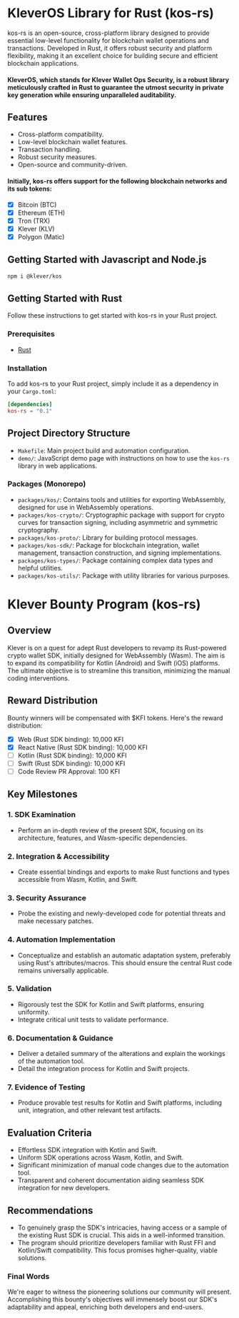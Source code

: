 # KleverOS Library for Rust (kos-rs)

kos-rs is an open-source, cross-platform library designed to provide essential low-level functionality for blockchain wallet operations and transactions. Developed in Rust, it offers robust security and platform flexibility, making it an excellent choice for building secure and efficient blockchain applications.

#### KleverOS, which stands for Klever Wallet Ops Security, is a robust library meticulously crafted in Rust to guarantee the utmost security in private key generation while ensuring unparalleled auditability.

## Features

- Cross-platform compatibility.
- Low-level blockchain wallet features.
- Transaction handling.
- Robust security measures.
- Open-source and community-driven.

#### Initially, kos-rs offers support for the following blockchain networks and its sub tokens:

- [x] Bitcoin (BTC)
- [x] Ethereum (ETH)
- [x] Tron (TRX)
- [x] Klever (KLV)
- [x] Polygon (Matic)

## Getting Started with Javascript and Node.js

```sh
npm i @klever/kos
```

## Getting Started with Rust

Follow these instructions to get started with kos-rs in your Rust project.

### Prerequisites

- [Rust](https://www.rust-lang.org/tools/install)

### Installation

To add kos-rs to your Rust project, simply include it as a dependency in your `Cargo.toml`:

```toml
[dependencies]
kos-rs = "0.1"
```


## Project Directory Structure

- `Makefile`: Main project build and automation configuration.
- `demo/`: JavaScript demo page with instructions on how to use the `kos-rs` library in web applications.

### Packages (Monorepo)

- `packages/kos/`: Contains tools and utilities for exporting WebAssembly, designed for use in WebAssembly operations.
- `packages/kos-crypto/`: Cryptographic package with support for crypto curves for transaction signing, including asymmetric and symmetric cryptography.
- `packages/kos-proto/`: Library for building protocol messages.
- `packages/kos-sdk/`: Package for blockchain integration, wallet management, transaction construction, and signing implementations.
- `packages/kos-types/`: Package containing complex data types and helpful utilities.
- `packages/kos-utils/`: Package with utility libraries for various purposes.

# Klever Bounty Program (kos-rs)

## Overview

Klever is on a quest for adept Rust developers to revamp its Rust-powered crypto wallet SDK, initially designed for WebAssembly (Wasm). The aim is to expand its compatibility for Kotlin (Android) and Swift (iOS) platforms. The ultimate objective is to streamline this transition, minimizing the manual coding interventions.

## Reward Distribution

Bounty winners will be compensated with $KFI tokens. Here's the reward distribution:

- [x] Web (Rust SDK binding): 10,000 KFI
- [x] React Native (Rust SDK binding): 10,000 KFI
- [ ] Kotlin (Rust SDK binding): 10,000 KFI
- [ ] Swift (Rust SDK binding): 10,000 KFI
- [ ] Code Review PR Approval: 100 KFI

## Key Milestones

### 1. SDK Examination

- Perform an in-depth review of the present SDK, focusing on its architecture, features, and Wasm-specific dependencies.

### 2. Integration & Accessibility

- Create essential bindings and exports to make Rust functions and types accessible from Wasm, Kotlin, and Swift.

### 3. Security Assurance

- Probe the existing and newly-developed code for potential threats and make necessary patches.

### 4. Automation Implementation

- Conceptualize and establish an automatic adaptation system, preferably using Rust's attributes/macros. This should ensure the central Rust code remains universally applicable.

### 5. Validation

- Rigorously test the SDK for Kotlin and Swift platforms, ensuring uniformity.
- Integrate critical unit tests to validate performance.

### 6. Documentation & Guidance

- Deliver a detailed summary of the alterations and explain the workings of the automation tool.
- Detail the integration process for Kotlin and Swift projects.

### 7. Evidence of Testing

- Produce provable test results for Kotlin and Swift platforms, including unit, integration, and other relevant test artifacts.

## Evaluation Criteria

- Effortless SDK integration with Kotlin and Swift.
- Uniform SDK operations across Wasm, Kotlin, and Swift.
- Significant minimization of manual code changes due to the automation tool.
- Transparent and coherent documentation aiding seamless SDK integration for new developers.

## Recommendations

- To genuinely grasp the SDK's intricacies, having access or a sample of the existing Rust SDK is crucial. This aids in a well-informed transition.
- The program should prioritize developers familiar with Rust FFI and Kotlin/Swift compatibility. This focus promises higher-quality, viable solutions.

### Final Words

We're eager to witness the pioneering solutions our community will present. Accomplishing this bounty's objectives will immensely boost our SDK's adaptability and appeal, enriching both developers and end-users.


